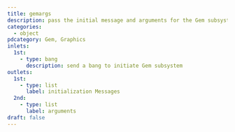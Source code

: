 ```yaml
---
title: gemargs
description: pass the initial message and arguments for the Gem subsystem
categories:
  - object
pdcategory: Gem, Graphics
inlets:
  1st:
    - type: bang
      description: send a bang to initiate Gem subsystem
outlets:
  1st:
    - type: list
      label: initialization Messages
  2nd:
    - type: list
      label: arguments
draft: false
---
```

